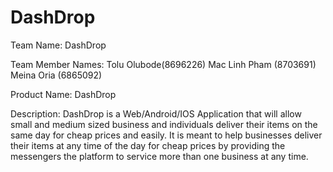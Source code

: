 # DashDrop
Team Name: DashDrop

Team Member Names: Tolu Olubode(8696226) Mac Linh Pham (8703691) Meina Oria (6865092)

Product Name: DashDrop

Description: DashDrop is a Web/Android/IOS Application that will allow small and medium sized business and individuals deliver their items on the same day for cheap prices and easily. It is meant to help businesses deliver their items at any time of the day for cheap prices by providing the messengers the platform to service more than one business at any time.
